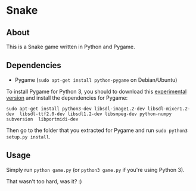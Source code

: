 Snake
=====

About
-----
This is a Snake game written in Python and Pygame.

Dependencies
------------

  * Pygame  (``sudo apt-get install python-pygame`` on Debian/Ubuntu)

To install Pygame for Python 3, you should to download this [experimental version](https://launchpad.net/debian/experimental/+source/pygame/1.9.2~pre~r3144-1/+files/pygame_1.9.2~pre~r3144.orig.tar.gz) and install the dependencies for Pygame:

  ``sudo apt-get install python3-dev libsdl-image1.2-dev libsdl-mixer1.2-dev  libsdl-ttf2.0-dev libsdl1.2-dev libsmpeg-dev python-numpy subversion  libportmidi-dev``

Then go to the folder that you extracted for Pygame and run ``sudo python3 setup.py install``.

Usage
-----

Simply run ``python game.py`` (or ``python3 game.py`` if you're using Python 3).

That wasn't too hard, was it? :)
